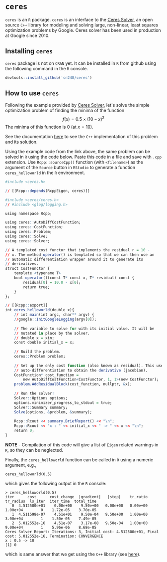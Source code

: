 # `ceres`

`ceres` is an `R` package. `ceres` is an interface to the [Ceres Solver](http://ceres-solver.org/), an open source `C++` library for modeling and solving large, non-linear, least squares optimization problems by Google. Ceres solver has been used in production at Google since 2010.

## Installing `ceres`
`ceres` package is not on `CRAN` yet. It can be installed in `R` from github using the following command in the `R` console.

```R
devtools::install_github('sn248/ceres')
```

## How to use `ceres`
Following the example provided by [Ceres Solver](http://ceres-solver.org/), let's solve the simple optimization problem of finding the minima of the function
$$ f(x) = 0.5 \times (10 - x)^{2}$$
The minima of this function is 0 (at $x = 10$).

See the documentation [here](http://ceres-solver.org/nnls_tutorial.html#hello-world) to see the `C++` implementation of this problem and its solution. 

Using the example code from the link above, the same problem can be solved in `R` using the code below. Paste this code in a file and save with `.cpp` extension. Use `Rcpp::sourceCpp()` function (with `<filename>`) as the argument of the `Source`  button in `RStudio` to generate a function `ceres_helloworld` in the `R` environment.

```R
#include <ceres.h>

// [[Rcpp::depends(RcppEigen, ceres)]]

#include <ceres/ceres.h>
// #include <glog/logging.h>

using namespace Rcpp;

using ceres::AutoDiffCostFunction;
using ceres::CostFunction;
using ceres::Problem;
using ceres::Solve;
using ceres::Solver;

// A templated cost functor that implements the residual r = 10 -
// x. The method operator() is templated so that we can then use an
// automatic differentiation wrapper around it to generate its
// derivatives.
struct CostFunctor {
	template <typename T>
	bool operator()(const T* const x, T* residual) const {
		residual[0] = 10.0 - x[0];
		return true;
	}
};

// [[Rcpp::export]]
int ceres_helloworld(double x){
	// int main(int argc, char** argv) {
	//google::InitGoogleLogging(argv[0]);
	
	// The variable to solve for with its initial value. It will be
	// mutated in place by the solver.
	// double x = xin;
	const double initial_x = x;
	
	// Build the problem.
	ceres::Problem problem;
	
	// Set up the only cost function (also known as residual). This uses
	// auto-differentiation to obtain the derivative (jacobian).
	CostFunction* cost_function =
		new AutoDiffCostFunction<CostFunctor, 1, 1>(new CostFunctor);
	problem.AddResidualBlock(cost_function, nullptr, &x);
	
	// Run the solver!
	Solver::Options options;
	options.minimizer_progress_to_stdout = true;
	Solver::Summary summary;
	Solve(options, &problem, &summary);
	
	Rcpp::Rcout << summary.BriefReport() << "\n";
	Rcpp::Rcout << "x : " << initial_x << " -> " << x << "\n";
	return 0;
}

```
**NOTE** - Compilation of this code will give a list of `Eigen` related warnings in `R`, so they can be neglected.

Finally, the `ceres_helloworld` function can be called in `R` using a numeric argument, e.g.,
```
ceres_helloworld(0.5)
```

which gives the following output in the `R` console:
```
> ceres_helloworld(0.5)
iter      cost      cost_change  |gradient|   |step|    tr_ratio  tr_radius  ls_iter  iter_time  total_time
   0  4.512500e+01    0.00e+00    9.50e+00   0.00e+00   0.00e+00  1.00e+04        0    1.72e-05    3.70e-05
   1  4.511598e-07    4.51e+01    9.50e-04   9.50e+00   1.00e+00  3.00e+04        1    1.50e-05    7.49e-05
   2  5.012552e-16    4.51e-07    3.17e-08   9.50e-04   1.00e+00  9.00e+04        1    5.96e-06    8.68e-05
Ceres Solver Report: Iterations: 3, Initial cost: 4.512500e+01, Final cost: 5.012552e-16, Termination: CONVERGENCE
x : 0.5 -> 10
[1] 0
```

which is same answer that we get using the `C++` library (see [here](http://ceres-solver.org/nnls_tutorial.html#hello-world)).
